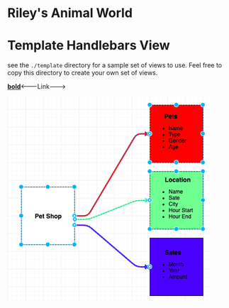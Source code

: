 # Riley's Animal World


# Template Handlebars View

see the `./template` directory for a sample set of views to use. Feel free to
copy this directory to create your own set of views.

[**bold**](https://murmuring-island-31763.herokuapp.com/listAll)<---Link--->

<!-- * bullet point -->

<!-- ![alt text]( file path here "WireFrame") -->
![alt text](./public/images/petShopWireFrame.png "ERD")

